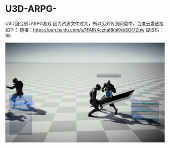 # U3D-ARPG-
U3D回合制+ARPG游戏
因为资源文件过大，所以另外传到网盘中，百度云盘链接如下：
链接：https://pan.baidu.com/s/1FAINKcznaRkbKybSGf7Zuw 
提取码：9lii

![Image text](img/1.png)
